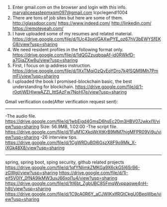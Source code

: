 1. Enter gmail.com on the browser and login with this info.
  maryaliceeastepmxqm097@gmail.com
  Icpclegend!1004
2. There are tons of job sites but here are some of them.
  http://glassdoor.com/
  https://www.indeed.com/
  http://linkedin.com/
  https://remoteyeah.com/
3. I have uploaded some of my resumes and related material.
  https://drive.google.com/file/d/1Uc43seVGAXwPYE_oz67hV3bEWYSfEKG8/view?usp=sharing
4. We need resident profiles in the following format only.
  https://drive.google.com/file/d/1dQGZzuqbqaAf-jd0RWkfD-a7GiaZXw8u/view?usp=sharing
5. First, I focus on ip address instruction.
  https://drive.google.com/file/d/1XxTMqiOzQvEoYDro7k4fSQM9Mh7PmmFi/view?usp=sharing
6. I uploaded the book I promised-blockchain basic, the best understanding for blockchain.
  https://drive.google.com/file/d/1-r0qtjWEHIwwAZZl_IttSAzFw7NoHl7e/view?usp=sharing

Gmail verification code(After verification request sent): 

---------------------------------------------------------------------------------------------
-The audio file.
https://drive.google.com/file/d/1wbEigd4GmsD6hsEc20m3HBV07JwkxI1I/view?usp=sharing
Size: 56.9MB, 1:02:00
-The script file.
https://drive.google.com/file/d/1FuM1CXkoWrXtKrB9MM7hjgMFPR09Vi9u/view?usp=sharing
-26 interview tips.
https://drive.google.com/file/d/1CgWRDuB0l6GszX8F9o9Mk_X-iXGk48X8/view?usp=sharing

--------------------------------------------------------------------------------------------
spring, spring boot, sping security, github related projects
https://drive.google.com/file/d/1qfYNlimkZMKGa9X6ckG5I6SrB6-zGWgl/view?usp=sharing
https://drive.google.com/file/d/1I-ejf5V0IY_0fNA9IkMW3uvJ66xoI1u4/view?usp=sharing
https://drive.google.com/file/d/1tI6bt_ZgbUBC8SFmqWvppaqwe4nH-h8t/view?usp=sharing
https://drive.google.com/file/d/1C9cA0R6Y_aCJWIKxIfRGtCkgU0BeqWbe/view?usp=sharing
